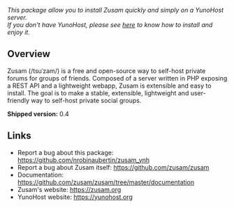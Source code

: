 *This package allow you to install Zusam quickly and simply on a YunoHost server.  
If you don't have YunoHost, please see [here](https://yunohost.org/#/install) to know how to install and enjoy it.*

## Overview
Zusam (/tsuˈzam/) is a free and open-source way to self-host private forums for groups of friends. Composed of a server written in PHP exposing a REST API and a lightweight webapp, Zusam is extensible and easy to install.
The goal is to make a stable, extensible, lightweight and user-friendly way to self-host private social groups.

**Shipped version:** 0.4

## Links

 * Report a bug about this package: https://github.com/nrobinaubertin/zusam_ynh
 * Report a bug about Zusam itself: https://github.com/zusam/zusam
 * Documentation: https://github.com/zusam/zusam/tree/master/documentation
 * Zusam's website: https://zusam.org
 * YunoHost website: https://yunohost.org

